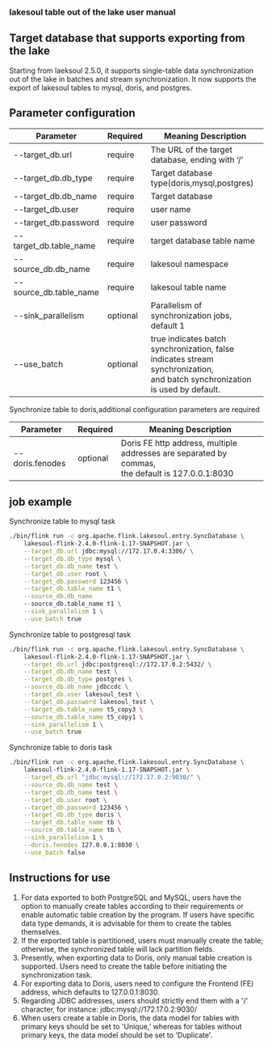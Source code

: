 ### lakesoul table out of the lake user manual

<!--
SPDX-FileCopyrightText: 2023 LakeSoul Contributors

SPDX-License-Identifier: Apache-2.0
-->
## Target database that supports exporting from the lake
Starting from laeksoul 2.5.0, it supports single-table data synchronization out of the lake in batches and stream synchronization. It now supports the export of lakesoul tables to mysql, doris, and postgres.

## Parameter configuration

| Parameter              | Required | Meaning Description                                                                                                                |
|------------------------|----------|------------------------------------------------------------------------------------------------------------------------------------|
| --target_db.url        | require  | The URL of the target database, ending with ‘/’                                                                                    |
| --target_db.db_type    | require  | Target database type(doris,mysql,postgres)                                                                                         |
| --target_db.db_name    | require  | Target database                                                                                                                    |
| --target_db.user       | require  | user name                                                                                                                          |
| --target_db.password   | require  | user password                                                                                                                      |
| --target_db.table_name | require  | target database table name                                                                                                         |
| --source_db.db_name    | require  | lakesoul namespace                                                                                                                 |
| --source_db.table_name | require  | lakesoul table name                                                                                                                |
| --sink_parallelism     | optional | Parallelism of synchronization jobs, default 1                                                                                     |
| --use_batch            | optional | true indicates batch synchronization, false indicates stream synchronization,  <br/> and batch synchronization is used by default. |

Synchronize table to doris,additional configuration parameters are required

| Parameter       | Required | Meaning Description                                                                                |
|-----------------|----------|----------------------------------------------------------------------------------------------------|
| --doris.fenodes | optional | Doris FE http address, multiple addresses are separated by commas,   <br/>the default is 127.0.0.1:8030 |

## job example
Synchronize table to mysql task

```bash
./bin/flink run -c org.apache.flink.lakesoul.entry.SyncDatabase \
    lakesoul-flink-2.4.0-flink-1.17-SNAPSHOT.jar \
    --target_db.url jdbc:mysql://172.17.0.4:3306/ \
    --target_db.db_type mysql \
    --target_db.db_name test \
    --target_db.user root \
    --target_db.password 123456 \
    --target_db.table_name t1 \
    --source_db.db_name
    --source_db.table_name t1 \
    --sink_parallelism 1 \
    --use_batch true
```
Synchronize table to postgresql task

```bash
./bin/flink run -c org.apache.flink.lakesoul.entry.SyncDatabase \
    lakesoul-flink-2.4.0-flink-1.17-SNAPSHOT.jar \
    --target_db.url jdbc:postgresql://172.17.0.2:5432/ \
    --target_db.db_name test \
    --target_db.db_type postgres \
    --source_db.db_name jdbccdc \
    --target_db.user lakesoul_test \
    --target_db.password lakesoul_test \
    --target_db.table_name t5_copy3 \
    --source_db.table_name t5_copy1 \
    --sink_parallelism 1 \
    --use_batch true
```
Synchronize table to doris task
```bash
./bin/flink run -c org.apache.flink.lakesoul.entry.SyncDatabase \
    lakesoul-flink-2.4.0-flink-1.17-SNAPSHOT.jar \
    --target_db.url "jdbc:mysql://172.17.0.2:9030/" \
    --source_db.db_name test \
    --target_db.db_name test \
    --target_db.user root \
    --target_db.password 123456 \
    --target_db.db_type doris \
    --target_db.table_name tb \
    --source_db.table_name tb \
    --sink_parallelism 1 \
    --doris.fenodes 127.0.0.1:8030 \
    --use_batch false 
```

## Instructions for use
1. For data exported to both PostgreSQL and MySQL, users have the option to manually create tables according to their requirements or enable automatic table creation by the program. If users have specific data type demands, it is advisable for them to create the tables themselves.  
2. If the exported table is partitioned, users must manually create the table; otherwise, the synchronized table will lack partition fields.  
3. Presently, when exporting data to Doris, only manual table creation is supported. Users need to create the table before initiating the synchronization task.  
4. For exporting data to Doris, users need to configure the Frontend (FE) address, which defaults to 127.0.0.1:8030.  
5. Regarding JDBC addresses, users should strictly end them with a '/' character, for instance: jdbc:mysql://172.17.0.2:9030/  
6. When users create a table in Doris, the data model for tables with primary keys should be set to 'Unique,' whereas for tables without primary keys, the data model should be set to 'Duplicate'.